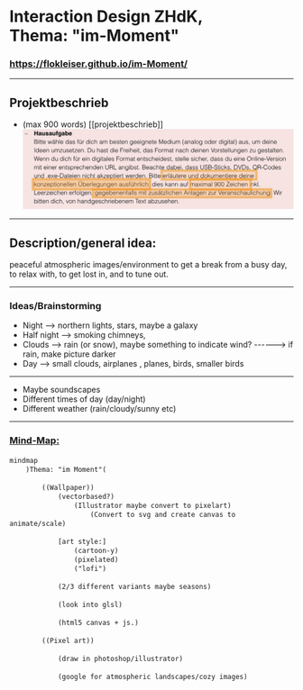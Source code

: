 # Interaction Design ZHdK, <br/> Thema: "im-Moment"


### https://flokleiser.github.io/im-Moment/

___

## Projektbeschrieb

- (max 900 words)
[[projektbeschrieb]]
![image](images/hausaufgabe/hausaufgabe.png)
___

## Description/general idea:

peaceful atmospheric images/environment to get a break from a busy day, to relax with, to get lost in, and to tune out. 

___

### Ideas/Brainstorming
- Night --> northern lights, stars, maybe a galaxy
- Half night --> smoking chimneys, 
- Clouds --> rain (or snow), maybe something to indicate wind? ------> if rain, make picture darker
- Day --> small clouds, airplanes , planes, birds, smaller birds

___

- Maybe soundscapes
- Different times of day (day/night)
- Different weather (rain/cloudy/sunny etc)

___

### <ins>Mind-Map:</ins>

```mermaid
mindmap
    )Thema: "im Moment"(

        ((Wallpaper))
            (vectorbased?)
                (Illustrator maybe convert to pixelart)
                    (Convert to svg and create canvas to animate/scale)

            [art style:] 
                (cartoon-y)
                (pixelated)
                ("lofi")

            (2/3 different variants maybe seasons)

            (look into glsl)

            (html5 canvas + js.)

        ((Pixel art))

            (draw in photoshop/illustrator)

            (google for atmospheric landscapes/cozy images)


```